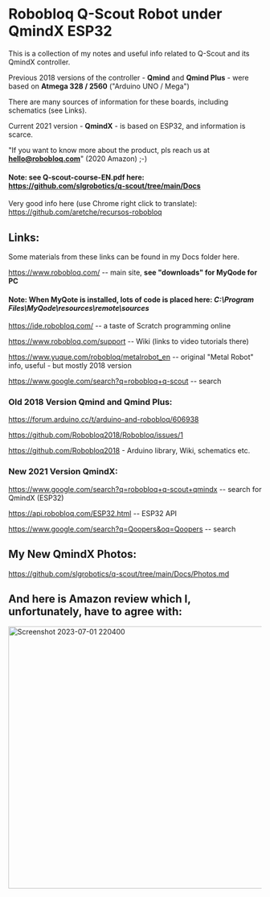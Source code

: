 # Robobloq Q-Scout Robot under QmindX ESP32

This is a collection of my notes and useful info related to Q-Scout and its QmindX controller.

Previous 2018 versions of the controller - **Qmind** and **Qmind Plus** - were based on **Atmega 328 / 2560** ("Arduino UNO / Mega")

There are many sources of information for these boards, including schematics (see Links).

Current 2021 version - **QmindX** - is based on ESP32, and information is scarce.

"If you want to know more about the product, pls reach us at **hello@robobloq.com**"  (2020 Amazon)   ;-)

#### Note: see **Q-scout-course-EN.pdf**  here:  https://github.com/slgrobotics/q-scout/tree/main/Docs

Very good info here (use Chrome right click to translate): https://github.com/aretche/recursos-robobloq

## Links:

Some materials from these links can be found in my Docs folder here.

https://www.robobloq.com/  -- main site, **see "downloads" for MyQode for PC**

#### Note: When MyQote is installed, lots of code is placed here: *C:\Program Files\MyQode\resources\remote\sources*


https://ide.robobloq.com/   -- a taste of Scratch programming online

https://www.robobloq.com/support  -- Wiki (links to video tutorials there)

https://www.yuque.com/robobloq/metalrobot_en  -- original "Metal Robot" info, useful - but mostly 2018 version

https://www.google.com/search?q=robobloq+q-scout   -- search

### Old 2018 Version Qmind and Qmind Plus:

https://forum.arduino.cc/t/arduino-and-robobloq/606938

https://github.com/Robobloq2018/Robobloq/issues/1

https://github.com/Robobloq2018  - Arduino library, Wiki, schematics etc.


### New 2021 Version QmindX:

https://www.google.com/search?q=robobloq+q-scout+qmindx   -- search for QmindX (ESP32)

https://api.robobloq.com/ESP32.html   -- ESP32 API

https://www.google.com/search?q=Qoopers&oq=Qoopers  -- search

## My New QmindX Photos:

https://github.com/slgrobotics/q-scout/tree/main/Docs/Photos.md

## And here is Amazon review which I, unfortunately, have to agree with:

<img width="521" alt="Screenshot 2023-07-01 220400" src="https://github.com/slgrobotics/q-scout/assets/16037285/9c8a47cd-e6f6-470b-aff1-831237d29e83">
